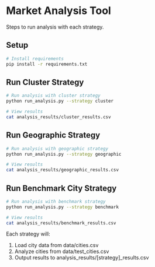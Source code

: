 # Market Analysis Tool

Steps to run analysis with each strategy.

## Setup
```bash
# Install requirements
pip install -r requirements.txt
```

## Run Cluster Strategy
```bash
# Run analysis with cluster strategy
python run_analysis.py --strategy cluster

# View results
cat analysis_results/cluster_results.csv
```

## Run Geographic Strategy
```bash
# Run analysis with geographic strategy
python run_analysis.py --strategy geographic

# View results
cat analysis_results/geographic_results.csv
```

## Run Benchmark City Strategy
```bash
# Run analysis with benchmark strategy
python run_analysis.py --strategy benchmark

# View results
cat analysis_results/benchmark_results.csv
```

Each strategy will:
1. Load city data from data/cities.csv
2. Analyze cities from data/test_cities.csv
3. Output results to analysis_results/[strategy]_results.csv
